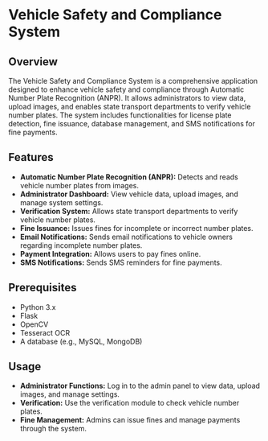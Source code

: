 # Vehicle Safety and Compliance System

## Overview

The Vehicle Safety and Compliance System is a comprehensive application designed to enhance vehicle safety and compliance through Automatic Number Plate Recognition (ANPR). It allows administrators to view data, upload images, and enables state transport departments to verify vehicle number plates. The system includes functionalities for license plate detection, fine issuance, database management, and SMS notifications for fine payments.

## Features

- **Automatic Number Plate Recognition (ANPR):** Detects and reads vehicle number plates from images.
- **Administrator Dashboard:** View vehicle data, upload images, and manage system settings.
- **Verification System:** Allows state transport departments to verify vehicle number plates.
- **Fine Issuance:** Issues fines for incomplete or incorrect number plates.
- **Email Notifications:** Sends email notifications to vehicle owners regarding incomplete number plates.
- **Payment Integration:** Allows users to pay fines online.
- **SMS Notifications:** Sends SMS reminders for fine payments.

## Prerequisites

- Python 3.x
- Flask
- OpenCV
- Tesseract OCR
- A database (e.g., MySQL, MongoDB)

## Usage

- **Administrator Functions:** Log in to the admin panel to view data, upload images, and manage settings.
- **Verification:** Use the verification module to check vehicle number plates.
- **Fine Management:** Admins can issue fines and manage payments through the system.
